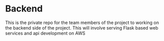 # Backend
This is the private repo for the team members of the  project to working on the backend side of the project. This will involve serving Flask based web services and api development on AWS
